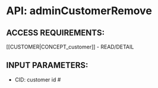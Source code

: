 # API: adminCustomerRemove


## ACCESS REQUIREMENTS: ##
[[CUSTOMER|CONCEPT_customer]] - READ/DETAIL




## INPUT PARAMETERS: ##
  * CID: customer id #
